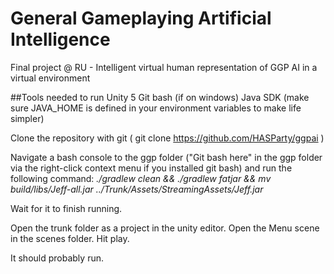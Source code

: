 # General Gameplaying Artificial Intelligence
Final project @ RU - Intelligent virtual human representation of GGP AI in a virtual environment

##Tools needed to run
Unity 5
Git bash (if on windows)
Java SDK (make sure JAVA_HOME is defined in your environment variables to make life simpler)

Clone the repository with git ( git clone https://github.com/HASParty/ggpai )

Navigate a bash console to the ggp folder ("Git bash here" in the ggp folder via the right-click context menu if you installed git bash) and run the following command:
*./gradlew clean && ./gradlew fatjar && mv build/libs/Jeff-all.jar ../Trunk/Assets/StreamingAssets/Jeff.jar*

Wait for it to finish running.

Open the trunk folder as a project in the unity editor. Open the Menu scene in the scenes folder. Hit play.

It should probably run.
